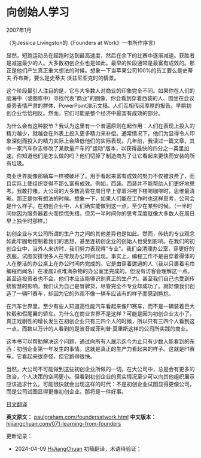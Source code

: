 


# 向创始人学习

2007年1月

（为Jessica Livingston的《Founders at Work》一书所作序言）

显然，短跑运动员在起跑时达到最高速度，然后在余下的比赛中逐渐减速。获胜者是减速最少的人。大多数初创企业也是如此。最早的阶段通常是最富有成效的。那正是他们产生真正重大想法的时候。想象一下当苹果公司100%的员工要么是史蒂夫·乔布斯，要么是史蒂夫·沃兹尼亚克时的情景。

这个阶段最引人注目的是，它与大多数人对商业的印象完全不同。如果你在人们的脑海中（或图库中）寻找代表"商业"的图像，你会看到穿着西装的人、围坐在会议桌旁表情严肃的群体、PowerPoint演示文稿、人们互相传阅厚厚的报告。早期初创企业恰恰相反。然而，它们可能是整个经济中最富有成效的部分。

为什么会有这种脱节？我认为这里有一个普遍原则在起作用：人们在表现上投入的精力越少，就越会在外表上投入更多精力来补偿。通常情况下，他们为显得令人印象深刻而投入的精力实际上会降低他们的实际表现。几年前，我读过一篇文章，其中一家汽车杂志修改了某款量产车的"运动"版本，以获得最快的四分之一英里加速。你知道他们是怎么做的吗？他们切掉了制造商为了让它看起来更快而安装的所有垃圾。

商业世界就像那辆车一样被破坏了。用于看起来富有成效的努力不仅被浪费了，而且实际上使组织变得不那么富有成效。例如，西装。西装并不能帮助人们更好地思考。我敢打赌，大公司的大多数高管在周日早上穿着浴袍下楼喝咖啡时，思维最清晰。那正是你有想法的时候。想象一下，如果人们能在工作时也这样思考，公司会是什么样子。在初创企业中，人们确实能做到这一点，至少在某些时候。（一半时间你因为服务器着火而惊慌失措，但另一半时间你的思考深度就像大多数人在周日早上独坐时那样。）

初创企业与大公司所谓的生产力之间的其他差异也是如此。然而，传统的专业观念如此牢固地控制着我们的思想，甚至连初创企业的创始人也受到影响。在我们的初创企业中，当外人来访时，我们努力表现得"专业"。我们会清理办公室，穿更好的衣服，试图安排很多人在常规办公时间出现。事实上，编程工作不是由穿着得体的人在整洁的办公桌上在办公时间内完成的。它是由穿着邋遢的人（我以只裹着毛巾编程而闻名）在凌晨2点堆满杂物的办公室里完成的。但没有访客会理解这一点。甚至连投资者也不会，他们本应该能够识别真正的生产力。甚至我们自己也受到传统智慧的影响。我们认为自己是冒牌货，尽管完全不专业却成功了。就好像我们创造了一辆F1赛车，却因为它的外观不像一辆车应该有的样子而感到尴尬。

在汽车世界里，至少有些人知道高性能汽车看起来像F1赛车，而不是一辆装着巨大轮毂和假尾翼的轿车。为什么在商业世界不是这样？可能是因为初创企业太小了。真正戏剧性的增长发生在初创企业只有三四个人的时候，所以只有三四个人看到这一点，而数以万计的人看到的是波音或菲利普·莫里斯这样的公司所实践的商业。

这本书可以帮助解决这个问题，通过向所有人展示迄今为止只有少数人能看到的东西：初创企业第一年发生的事情。这就是真正的生产力看起来的样子。这就是F1赛车。它看起来很奇怪，但它跑得很快。

当然，大公司不可能做到这些初创企业所做的一切。在大公司中，总是会有更多的政治，个人决策的空间更小。但看到初创企业的真实情况至少可以向其他组织展示应该追求什么。可能很快就会出现这样的时代：不是初创企业试图显得更像公司，而是公司试图显得更像初创企业。那将是一件好事。

[日文翻译](http://www.aoky.net/articles/paul_graham/foundersatwork.htm)

**英文原文：** [paulgraham.com/foundersatwork.html](https://paulgraham.com/foundersatwork.html)
**中文版本：** [hijiangchuan.com/071-learning-from-founders](https://hijiangchuan.com/071-learning-from-founders)



更新记录：
- 2024-04-09 [HiJiangChuan](https://hijiangchuan.com) 初稿翻译，术语待验证； 
